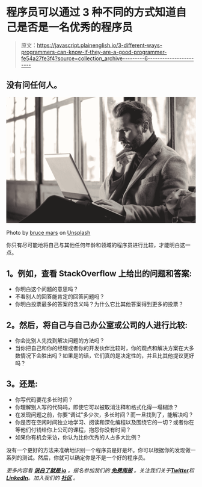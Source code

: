 # 程序员可以通过 3 种不同的方式知道自己是否是一名优秀的程序员

> 原文：<https://javascript.plainenglish.io/3-different-ways-programmers-can-know-if-they-are-a-good-programmer-fe54a27fe3f4?source=collection_archive---------6----------------------->

## 没有问任何人。

![](img/44eaf156d59cc86f62ec83c91e07c8d9.png)

Photo by [bruce mars](https://unsplash.com/@brucemars?utm_source=medium&utm_medium=referral) on [Unsplash](https://unsplash.com?utm_source=medium&utm_medium=referral)

你只有尽可能地将自己与其他任何年龄和领域的程序员进行比较，才能明白这一点。

## **1。例如，查看 StackOverflow 上给出的问题和答案:**

*   你明白这个问题的意思吗？
*   不看别人的回答能肯定的回答问题吗？
*   你明白投票最多的答案的含义吗？为什么它比其他答案得到更多的投票？

## **2。然后，将自己与自己办公室或公司的人进行比较:**

*   你会比别人先找到解决问题的方法吗？
*   当你把自己和你的经理或者你的开发伙伴比较时，你的观点和解决方案在大多数情况下会胜出吗？如果是的话，它们真的是决定性的，并且比其他提议更好吗？

## **3。还是:**

*   你写代码要花多长时间？
*   你理解别人写的代码吗，即使它可以被取消注释和格式化得一塌糊涂？
*   在发现问题之前，你要“调试”多少次，多长时间？而一旦找到了，能解决吗？
*   你是否在空闲时间独立地学习、阅读和深化编程以及围绕它的一切？或者你在等他们付钱给你上公司的课程，抱怨你没有时间？
*   如果你有机会采访，你认为比你优秀的人占多大比例？

没有一个更好的方法来准确地识别一个程序员是好是坏。你可以根据你的发现做一系列的测试。然后，你就可以确定你是不是一个好的程序员。

*更多内容看* [***说白了就是 io***](https://plainenglish.io/) *。报名参加我们的* [***免费周报***](http://newsletter.plainenglish.io/) *。关注我们关于*[***Twitter***](https://twitter.com/inPlainEngHQ)*和*[***LinkedIn***](https://www.linkedin.com/company/inplainenglish/)*。加入我们的* [***社区***](https://discord.gg/GtDtUAvyhW) *。*